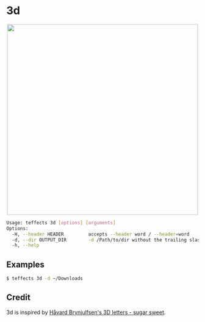 # 3d

<p align="center">
<img width="500" src="https://raw.githubusercontent.com/shinokada/teffects/main/images/3d.png" />
</p>

```sh
Usage: teffects 3d [options] [arguments]
Options:
  -H, --header HEADER         accepts --header word / --header=word
  -d, --dir OUTPUT_DIR        -d /Path/to/dir without the trailing slash.
  -h, --help
```

## Examples

```sh
$ teffects 3d -d ~/Downloads
```

## Credit

3d is inspired by [Håvard Brynjulfsen's 3D letters - sugar sweet](https://codepen.io/havardob/pen/WNQwvze).